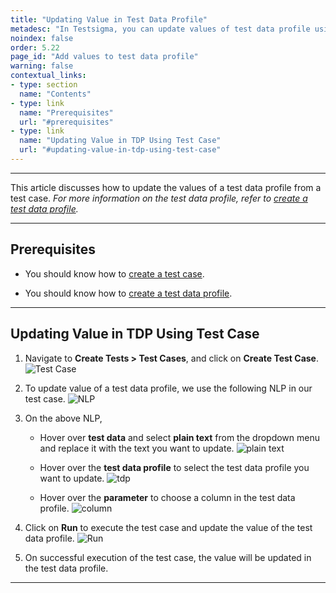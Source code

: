 ```yaml
---
title: "Updating Value in Test Data Profile"
metadesc: "In Testsigma, you can update values of test data profile using specific NLP in a test case. Learn how to update values in test data profiles in Testsigma."
noindex: false
order: 5.22
page_id: "Add values to test data profile"
warning: false
contextual_links:
- type: section
  name: "Contents"
- type: link
  name: "Prerequisites"
  url: "#prerequisites"
- type: link
  name: "Updating Value in TDP Using Test Case"
  url: "#updating-value-in-tdp-using-test-case"
---
```



---


This article discusses how to update the values of a test data profile from a test case. *For more information on the test data profile, refer to [create a test data profile](https://testsigma.com/docs/test-data/create-data-profiles/).*


---

## **Prerequisites**


- You should know how to [create a test case](https://testsigma.com/docs/test-cases/manage/add-edit-delete/).

- You should know how to [create a test data profile](https://testsigma.com/docs/test-data/create-data-profiles/).

---

## **Updating Value in TDP Using Test Case**



1. Navigate to **Create Tests > Test Cases**, and click on **Create Test Case**.
![Test Case](https://s3.amazonaws.com/static-docs.testsigma.com/new_images/projects/applications/cctdtcnav.png)



2. To update value of a test data profile, we use the following NLP in our test case. 
![NLP](https://s3.amazonaws.com/static-docs.testsigma.com/new_images/projects/applications/tdpvunlp.png)



3. On the above NLP,

    - Hover over **test data** and select **plain text** from the dropdown menu and replace it with the text you want to update. 
     ![plain text](https://s3.amazonaws.com/static-docs.testsigma.com/new_images/projects/applications/tdpvupt.png)

    - Hover over the **test data profile** to select the test data profile you want to update.
     ![tdp](https://s3.amazonaws.com/static-docs.testsigma.com/new_images/projects/applications/tdpvustdp.png)

    - Hover over the **parameter** to choose a column in the test data profile.
     ![column](https://s3.amazonaws.com/static-docs.testsigma.com/new_images/projects/applications/tdpvuparam.png)


4. Click on **Run** to execute the test case and update the value of the test data profile.
![Run](https://s3.amazonaws.com/static-docs.testsigma.com/new_images/projects/applications/tdpvurun.png)



5. On successful execution of the test case, the value will be updated in the test data profile. 


---